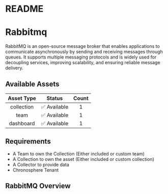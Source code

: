
README
======

# Rabbitmq


RabbitMQ is an open-source message broker that enables applications to communicate asynchronously by sending and receiving messages through queues. It supports multiple messaging protocols and is widely used for decoupling services, improving scalability, and ensuring reliable message delivery.
## Available Assets

|Asset Type|Status|Count|
| :---: | :---: | :---: |
|collection|✅ Available|1|
|team|✅ Available|1|
|dashboard|✅ Available|1|

## Requirements

- A Team to own the Collection (Either included or custom team)
- A Collection to own the asset (Either included or custom collection)
- A Collector to provide data
- Chronosphere Tenant

## RabbitMQ Overview

